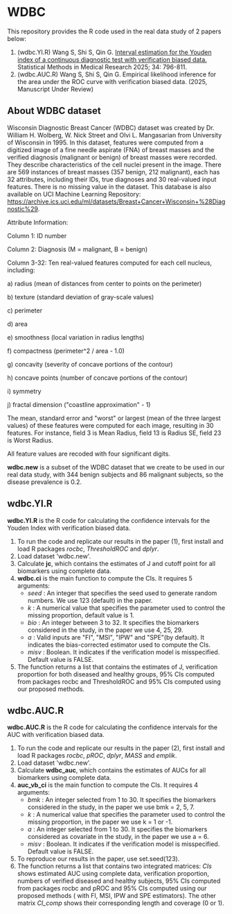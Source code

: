 # WDBC

This repository provides the R code used in the real data study of 2 papers below:

1. (wdbc.YI.R) Wang S, Shi S, Qin G. <a href="https://journals.sagepub.com/doi/10.1177/09622802251322989" target="_blank">Interval estimation for the Youden index of a continuous diagnostic test with verification biased data.</a> Statistical Methods in Medical Research 2025; 34: 796-811. 
2. (wdbc.AUC.R) Wang S, Shi S, Qin G. Empirical likelihood inference for the area under the ROC curve with verification biased data. (2025, Manuscript Under Review)

## About WDBC dataset

Wisconsin Diagnostic Breast Cancer (WDBC) dataset was created by Dr. William H. Wolberg, W. Nick Street and Olvi L. Mangasarian from University of Wisconsin in 1995. In this dataset, features were computed from a digitized image of a fine needle aspirate (FNA) of breast masses and the verified diagnosis (malignant or benign) of breast masses were recorded. They describe characteristics of the cell nuclei present in the image. There are 569 instances of breast masses (357 benign, 212 malignant), each has 32 attributes, including their IDs, true diagnoses and 30 real-valued input features. There is no missing value in the dataset. This database is also available on UCI Machine Learning Repository: https://archive.ics.uci.edu/ml/datasets/Breast+Cancer+Wisconsin+%28Diagnostic%29.

Attribute Information:

Column 1: ID number

Column 2: Diagnosis (M = malignant, B = benign)

Column 3-32: Ten real-valued features computed for each cell nucleus, including:

a) radius (mean of distances from center to points on the perimeter)

b) texture (standard deviation of gray-scale values)

c) perimeter

d) area

e) smoothness (local variation in radius lengths)

f) compactness (perimeter^2 / area - 1.0)

g) concavity (severity of concave portions of the contour)

h) concave points (number of concave portions of the contour)

i) symmetry

j) fractal dimension ("coastline approximation" - 1)

The mean, standard error and "worst" or largest (mean of the three largest values) of these features were computed for each image, resulting in 30 features. For instance, field 3 is Mean Radius, field 13 is Radius SE, field 23 is Worst Radius.

All feature values are recoded with four significant digits.

**wdbc.new** is a subset of the WDBC dataset that we create to be used in our real data study, with 344 benign subjects and 86 malignant subjects, so the disease prevalence is 0.2. 

## wdbc.YI.R

**wdbc.YI.R** is the R code for calculating the confidence intervals for the Youden Index with verification biased data.

1. To run the code and replicate our results in the paper (1), first install and load R packages *rocbc*, *ThresholdROC* and *dplyr*.
2. Load dataset 'wdbc.new'.
3. Calculate **jc**, which contains the estimates of J and cutoff point for all biomarkers using complete data.
4. **wdbc.ci** is the main function to compute the CIs. It requires 5 arguments:
   * *seed* : An integer that specifies the seed used to generate random numbers. We use 123 (default) in the paper.
   * *k* : A numerical value that specifies the parameter used to control the missing proportion, default value is 1.
   * *bio* : An integer between 3 to 32. It specifies the biomarkers considered in the study, in the paper we use 4, 25, 29.
   * *a* : Valid inputs are "FI", "MSI", "IPW" and "SPE"(by default). It indicates the bias-corrected estimator used to compute the CIs.
   * *misv* : Boolean. It indicates if the verification model is misspecified. Default value is FALSE.
5. The function returns a list that contains the estimates of J, verification proportion for both diseased and healthy groups, 95% CIs computed from packages rocbc and ThresholdROC and 95% CIs computed using our proposed methods.

## wdbc.AUC.R

**wdbc.AUC.R** is the R code for calculating the confidence intervals for the AUC with verification biased data.

1. To run the code and replicate our results in the paper (2), first install and load R packages *rocbc*, *pROC*, *dplyr*, *MASS* and *emplik*.
2. Load dataset 'wdbc.new'.
3. Calculate **wdbc_auc**, which contains the estimates of AUCs for all biomarkers using complete data.
4. **auc_vb_ci** is the main function to compute the CIs. It requires 4 arguments:
   * *bmk* : An integer selected from 1 to 30. It specifies the biomarkers considered in the study, in the paper we use bmk = 2, 5, 7.
   * *k* : A numerical value that specifies the parameter used to control the missing proportion, in the paper we use k = 1 or -1.
   * *a* : An integer selected from 1 to 30. It specifies the biomarkers considered as covariate in the study, in the paper we use a = 6.
   * *misv* : Boolean. It indicates if the verification model is misspecified. Default value is FALSE.
5. To reproduce our results in the paper, use set.seed(123).
6. The function returns a list that contains two integrated matrices: *CIs* shows estimated AUC using complete data, verification proportion, numbers of verified diseased and healthy subjects, 95% CIs computed from packages rocbc and pROC and 95% CIs computed using our proposed methods ( with FI, MSI, IPW and SPE estimators). The other matrix *CI_comp* shows their corresponding length and coverage (0 or 1).
